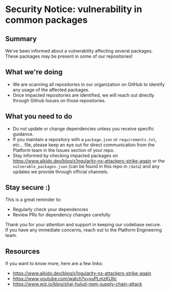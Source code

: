 # Security Notice: vulnerability in common packages

## Summary

We’ve been informed about a vulnerability affecting several packages. These packages may be present in some of our repositories!

## What we're doing

- We are scanning all repositories in our organization on GitHub to identify any usage of the affected packages.
- Once impacted repositories are identified, we will reach out directly through Github Issues on those repositories.

## What you need to do

- Do not update or change dependencies unless you receive specific guidance.
- If you maintain a repository with a `package.json` or `requirements.txt`, etc... file, please keep an eye out for direct communication from the Platform team in the Issues section of your repo.
- Stay informed by checking impacted packages on https://www.aikido.dev/blog/s1ngularity-nx-attackers-strike-again or the `vulnerable_packages.json` (can be found in this repo in `/data`) and any updates we provide through official channels.

## Stay secure :)

This is a great reminder to:
- Regularly check your dependencies
- Review PRs for dependency changes carefully

Thank you for your attention and support in keeping our codebase secure.  
If you have any immediate concerns, reach out to the Platform Engineering team.

## Resources

If you want to know more, here are a few links:
- https://www.aikido.dev/blog/s1ngularity-nx-attackers-strike-again
- https://www.youtube.com/watch?v=vuPLmzKUIlc
- https://www.wiz.io/blog/shai-hulud-npm-supply-chain-attack